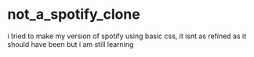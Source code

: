 # not_a_spotify_clone
i tried to make my version of spotify using basic css, it isnt as refined as it should have been but i am still learning 
